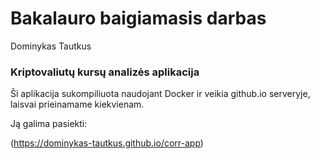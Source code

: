 # Bakalauro baigiamasis darbas
Dominykas Tautkus
### Kriptovaliutų kursų analizės aplikacija

Ši aplikacija sukompiliuota naudojant Docker ir veikia github.io serveryje, laisvai prieinamame kiekvienam.

Ją galima pasiekti:

(https://dominykas-tautkus.github.io/corr-app)



